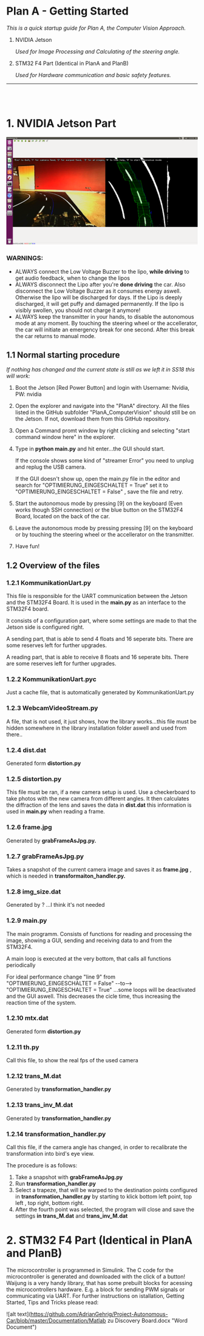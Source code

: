 # Plan A - Getting Started

_This is a quick startup guide for Plan A, the Computer Vision Approach._

1. NVIDIA Jetson

   _Used for Image Processing and Calculating of the steering angle._
   
2. STM32 F4 Part (Identical in PlanA and PlanB)

   _Used for Hardware communication and basic safety features._



___
<br><br>

# 1. NVIDIA Jetson Part
![alt text](https://github.com/AdrianGehrig/Project-Autonomous-Car/blob/master/Documentation/OpenCV_ideal2.png "CVgood")
### WARNINGS:
* ALWAYS connect the Low Voltage Buzzer to the lipo, **while driving** to get audio feedback, when to change the lipos
* ALWAYS disconnect the Lipo after you're **done driving** the car. Also disconnect the Low Voltage Buzzer as it consumes energy aswell. Otherwise the lipo will be discharged for days. If the Lipo is deeply discharged, it will get puffy and damaged permanently. If the lipo is visibly swollen, you should not charge it anymore! 
* ALWAYS keep the transmitter in your hands, to disable the autonomous mode at any moment. By touching the steering wheel or the accellerator, the car will initiate an emergency break for one second. After this break the car returns to manual mode.


## 1.1 Normal starting procedure
_If nothing has changed and the current state is still as we left it in SS18 this will work:_

1. Boot the Jetson [Red Power Button] and login with Username: Nvidia, PW: nvidia
2. Open the explorer and navigate into the "PlanA" directory. All the files listed in the GitHub subfolder "PlanA_ComputerVision" should still be on the Jetson. If not, download them from this GitHub repository.
3. Open a Command promt window by right clicking and selecting "start command window here" in the explorer.
4. Type in **python main.py** and hit enter...the GUI should start.

   If the console shows some kind of "streamer Error" you need to unplug and replug the USB camera.


   If the GUI doesn't show up, open the main.py file in the editor and search for "OPTIMIERUNG_EINGESCHALTET = True"
set it to "OPTIMIERUNG_EINGESCHALTET = False" , save the file and retry.

5. Start the autonomous mode by pressing [9] on the keyboard (Even works though SSH connection) or the blue button on the STM32F4 Board, located on the back of the car.
6. Leave the autonomous mode by pressing pressing [9] on the keyboard or by touching the steering wheel or the accellerator on the transmitter.

7. Have fun!

## 1.2 Overview of the files
### 1.2.1 KommunikationUart.py
This file is responsible for the UART communication between the Jetson and the STM32F4 Board. It is used in the **main.py** as an interface to the STM32F4 board.

It consists of a configuration part, where some settings are made to that the Jetson side is configured right.

A sending part, that is able to send 4 floats and 16 seperate bits. There are some reserves left for further upgrades.

A reading part, that is able to receive 8 floats and 16 seperate bits. There are some reserves left for further upgrades.

### 1.2.2 KommunikationUart.pyc
Just a cache file, that is automatically generated by KommunikationUart.py

### 1.2.3 WebcamVideoStream.py
A file, that is not used, it just shows, how the library works...this file must be hidden somewhere in the library installation folder aswell and used from there..

### 1.2.4 dist.dat
Generated form  **distortion.py**

### 1.2.5 distortion.py
This file must be ran, if a new camera setup is used. Use a checkerboard to take photos with the new camera from different angles. It then calculates the diffraction of the lens and saves the data in **dist.dat** this information is used in **main.py** when reading a frame.

### 1.2.6 frame.jpg
Generated by **grabFrameAsJpg.py.**

### 1.2.7 grabFrameAsJpg.py
Takes a snapshot of the current camera image and saves it as **frame.jpg** , which is needed in **transformaiton_handler.py.**

### 1.2.8 img_size.dat
Generated by ? ...I think it's not needed

### 1.2.9 main.py
The main programm. Consists of functions for reading and processing the image, showing a GUI, sending and receiving data to and from the STM32F4.

A main loop is executed at the very bottom, that calls all functions periodically

For ideal performance change "line 9" from "OPTIMIERUNG_EINGESCHALTET = False" --to--> "OPTIMIERUNG_EINGESCHALTET = True" ...some loops will be deactivated and the GUI aswell. This decreases the cicle time, thus increasing the reaction time of the system.

### 1.2.10 mtx.dat
Generated form  **distortion.py**

### 1.2.11 th.py
Call this file, to show the real fps of the used camera

### 1.2.12 trans_M.dat
Generated by **transformation_handler.py**

### 1.2.13 trans_inv_M.dat
Generated by **transformation_handler.py**

### 1.2.14 transformation_handler.py
Call this file, if the camera angle has changed, in order to recalibrate the transformation into bird's eye view.

The procedure is as follows:

1. Take a snapshot with **grabFrameAsJpg.py**
2. Run **transformation_handler.py**
3. Select a trapeze, that will be warped to the destination points configured in **transformation_handler.py** by starting to klick bottom left point, top left , top right, bottom right.
4. After the fourth point was selected, the program will close and save the settings **in trans_M.dat** and **trans_inv_M.dat**




# 2. STM32 F4 Part (Identical in PlanA and PlanB)
The microcontroller is programmed in Simulink. The C code for the microcontroller is generated and downloaded with the click of a button! Waijung is a very handy library, that has some prebuilt blocks for acessing the microcontrollers hardware. E.g. a block for sending PWM signals or communicating via UART. For further instructions on istallation, Getting Started, Tips and Tricks please read:

![alt text](https://github.com/AdrianGehrig/Project-Autonomous-Car/blob/master/Documentation/Matlab zu Discovery Board.docx "Word Document")

